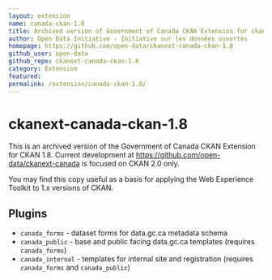 ```yaml
---
layout: extension
name: canada-ckan-1.8
title: Archived version of Government of Canada CKAN Extension for ckan-1
author: Open Data Initiative - Initiative sur les données ouvertes
homepage: https://github.com/open-data/ckanext-canada-ckan-1.8
github_user: open-data
github_repo: ckanext-canada-ckan-1.8
category: Extension
featured: 
permalink: /extension/canada-ckan-1.8/
---
```



ckanext-canada-ckan-1.8
=======================

This is an archived version of the Government of Canada CKAN Extension for CKAN 1.8. Current development at <https://github.com/open-data/ckanext-canada> is focused on CKAN 2.0 only.

You may find this copy useful as a basis for applying the Web Experience Toolkit to 1.x versions of CKAN.

Plugins
-------

-   `canada_forms` - dataset forms for data.gc.ca metadata schema
-   `canada_public` - base and public facing data.gc.ca templates (requires `canada_forms`)
-   `canada_internal` - templates for internal site and registration (requires `canada_forms` and `canada_public`)


